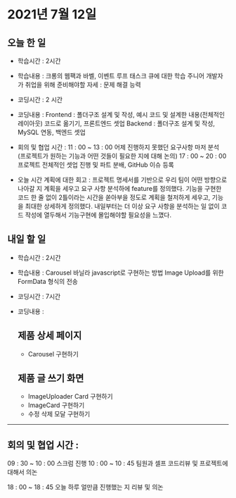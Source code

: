 # 2021년 7월 12일

## 오늘 한 일

- 학습시간 : 2시간
- 학습내용 :
  크롱의 웹팩과 바벨, 이벤트 루프 태스크 큐에 대한 학습
  주니어 개발자가 취업을 위해 준비해야할 자세 : 문제 해결 능력
- 코딩시간 : 2 시간
- 코딩내용 :
  Frontend : 폴더구조 설계 및 작성, 예시 코드 및 설계한 내용(전체적인 레이아웃) 코드로 옮기기, 프론트엔드 셋업
  Backend : 폴더구조 설계 및 작성, MySQL 연동, 백엔드 셋업
- 회의 및 협업 시간 :
  11 : 00 ~ 13 : 00 어제 진행하지 못했던 요구사항 마저 분석 (프로젝트가 원하는 기능과 어떤 것들이 필요한 지에 대해 논의)
  17 : 00 ~ 20 : 00 프로젝트 전체적인 셋업 진행 및 파트 분배, GitHub 이슈 등록

- 오늘 시간 계획에 대한 회고 :
  프로젝트 명세서를 기반으로 우리 팀이 어떤 방향으로 나아갈 지 계획을 세우고 요구 사항 분석하에 feature를 정의했다.
  기능을 구현한 코드 한 줄 없이 2틀이라는 시간을 쏟아부을 정도로 계획을 철저하게 세우고, 기능을 최대한 상세하게 정의했다.
  내일부터는 더 이상 요구 사항을 분석하는 일 없이 코드 작성에 열두해서 기능구현에 몰입해야할 필요성을 느꼈다.

## 내일 할 일

- 학습시간 : 2시간
- 학습내용 :
  Carousel 바닐라 javascript로 구현하는 방법
  Image Upload를 위한 FormData 형식의 전송

- 코딩시간 : 7시간
- 코딩내용 :
  ## 제품 상세 페이지
  - Carousel 구현하기
  ## 제품 글 쓰기 화면
  - ImageUploader Card 구현하기
  - ImageCard 구현하기
  - 수정 삭제 모달 구현하기

---

## 회의 및 협업 시간 :

09 : 30 ~ 10 : 00 스크럼 진행
10 : 00 ~ 10 : 45 팀원과 셀프 코드리뷰 및 프로젝트에 대해서 의논

18 : 00 ~ 18 : 45 오늘 하루 얼만큼 진행했는 지 리뷰 및 의논

